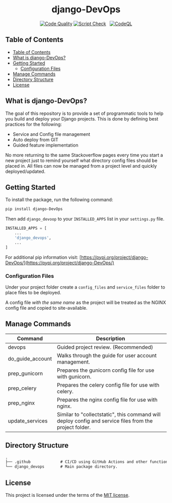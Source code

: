 <div align="center">

<h1> django-DevOps </h1>

[![Code Quality](https://github.com/justinmerrell/django-DevOps/actions/workflows/pylint.yml/badge.svg)](https://github.com/justinmerrell/django-DevOps/actions/workflows/pylint.yml)
[![Script Check](https://github.com/justinmerrell/django-DevOps/actions/workflows/shellcheck.yml/badge.svg)](https://github.com/justinmerrell/django-DevOps/actions/workflows/shellcheck.yml) &nbsp;
[![CodeQL](https://github.com/justinmerrell/django-DevOps/actions/workflows/codeql-analysis.yml/badge.svg)](https://github.com/justinmerrell/django-DevOps/actions/workflows/codeql-analysis.yml)

</div>

## Table of Contents

- [Table of Contents](#table-of-contents)
- [What is django-DevOps?](#what-is-django-devops)
- [Getting Started](#getting-started)
  - [Configuration Files](#configuration-files)
- [Manage Commands](#manage-commands)
- [Directory Structure](#directory-structure)
- [License](#license)

## What is django-DevOps?

The goal of this repository is to provide a set of programmatic tools to help you build and deploy your Django projects. This is done by defining best practices for the following:

- Service and Config file management
- Auto deploy from GIT
- Guided feature implementation

No more returning to the same Stackoverflow pages every time you start a new project just to remind yourself what directory config files should be placed in. All files can now be managed from a project level and quickly deployed/updated.

## Getting Started

To install the package, run the following command:

```bash
pip install django-DevOps
```

Then add `django_devoop` to your `INSTALLED_APPS` list in your `settings.py` file.

```python
INSTALLED_APPS = [
    ...
    'django_devops',
    ...
]
```

For additional pip information visit: [https://pypi.org/project/django-DevOps/](https://pypi.org/project/django-DevOps/)

### Configuration Files

Under your project folder create a `config_files` and `service_files` folder to place files to be deployed.

A config file _with the same name_ as the project will be treated as the NGINX config file and copied to site-available.

## Manage Commands

| Command          | Description                                                                                            |
| ---------------- | ------------------------------------------------------------------------------------------------------ |
| devops           | Guided project review. (Recommended)                                                                   |
| do_guide_account | Walks through the guide for user account management.                                                   |
| prep_gunicorn    | Prepares the gunicorn config file for use with gunicorn.                                               |
| prep_celery      | Prepares the celery config file for use with celery.                                                   |
| prep_nginx       | Prepares the nginx config file for use with nginx.                                                     |
| update_services  | Similar to "collectstatic", this command will deploy config and service files from the project folder. |

## Directory Structure

```default
.
├── .github             # CI/CD using GitHub Actions and other functions.
└── django_devops       # Main package directory.
```

## License

This project is licensed under the terms of the [MIT license](https://opensource.org/licenses/MIT).
